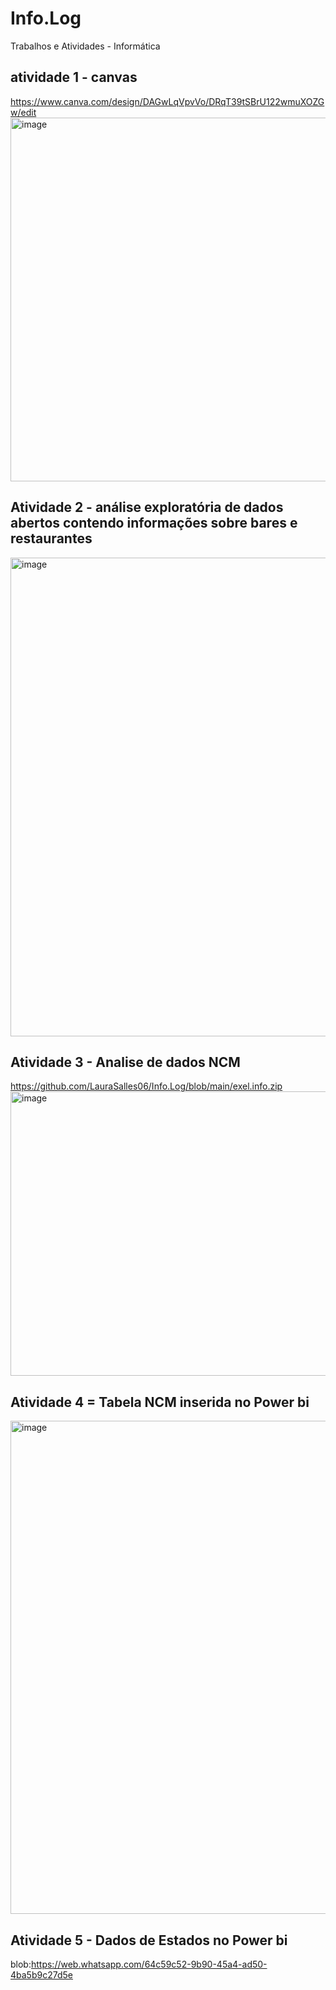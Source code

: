 # Info.Log
Trabalhos e Atividades - Informática
## atividade 1 - canvas
https://www.canva.com/design/DAGwLqVpvVo/DRqT39tSBrU122wmuXOZGw/edit
<img width="1052" height="582" alt="image" src="https://github.com/user-attachments/assets/cd77a28f-754e-4073-8da4-26ea6293c9aa" />


## Atividade 2 - análise exploratória de dados abertos contendo informações sobre bares e restaurantes
<img width="1887" height="766" alt="image" src="https://github.com/user-attachments/assets/e4222459-5207-4b4f-964f-e6c886d4b6ba" />

## Atividade 3 - Analise de dados NCM
https://github.com/LauraSalles06/Info.Log/blob/main/exel.info.zip
<img width="925" height="455" alt="image" src="https://github.com/user-attachments/assets/b6325ba4-2554-4759-a10e-fa1791315dbc" />


## Atividade 4 = Tabela NCM inserida no Power bi
<img width="1428" height="789" alt="image" src="https://github.com/user-attachments/assets/9604b156-bc44-424e-86a6-7af8f96c02e8" />

## Atividade 5 - Dados de Estados no Power bi

blob:https://web.whatsapp.com/64c59c52-9b90-45a4-ad50-4ba5b9c27d5e

